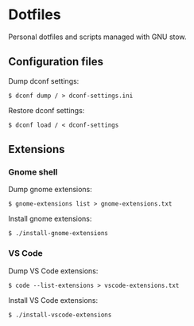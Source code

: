 # Dotfiles
Personal dotfiles and scripts managed with GNU stow.

## Configuration files
Dump dconf settings:
```
$ dconf dump / > dconf-settings.ini
```

Restore dconf settings:
```
$ dconf load / < dconf-settings
```

## Extensions

### Gnome shell
Dump gnome extensions:
```
$ gnome-extensions list > gnome-extensions.txt
```

Install gnome extensions:
```
$ ./install-gnome-extensions
```

### VS Code
Dump VS Code extensions:
```
$ code --list-extensions > vscode-extensions.txt
```

Install VS Code extensions: 
```
$ ./install-vscode-extensions
```

